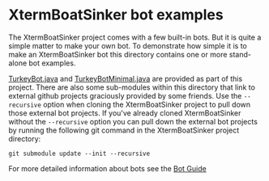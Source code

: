 XtermBoatSinker bot examples
============================

The XtermBoatSinker project comes with a few built-in bots.  But it is quite a simple matter to make your own bot.  To demonstrate how simple it is to make an XtermBoatSinker bot this directory contains one or more stand-alone bot examples.

[TurkeyBot.java](java/TurkeyBot/TurkeyBot.java) and [TurkeyBotMinimal.java](java/TurkeyBot/TurkeyBotMinimal.java) are provided as part of this project.  There are also some sub-modules within this directory that link to external github projects graciously provided by some friends.  Use the `--recursive` option when cloning the XtermBoatSinker project to pull down those external bot projects.  If you've already cloned XtermBoatSinker without the `--recursive` option you can pull down the external bot projects by running the following git command in the XtermBoatSinker project directory:

    git submodule update --init --recursive

For more detailed information about bots see the [Bot Guide](../bots.md)
